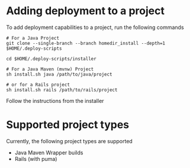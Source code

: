 # Adding deployment to a project

To add deployment capabilities to a project, run the following commands
```
# For a Java Project
git clone --single-branch --branch homedir_install --depth=1 $HOME/.deploy-scripts

cd $HOME/.deploy-scripts/installer

# For a Java Maven (mvnw) Project
sh install.sh java /path/to/java/project

# or for a Rails project
sh install.sh rails /path/to/rails/project
```
Follow the instructions from the installer

# Supported project types
Currently, the following project types are supported
- Java Maven Wrapper builds
- Rails (with puma)